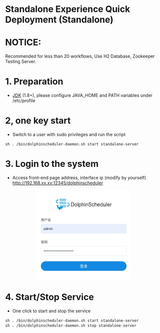 # Standalone Experience Quick Deployment (Standalone)



# NOTICE:
Recommended for less than 20 workflows, Use H2 Database, Zookeeper Testing Server.

# 1. Preparation

* [JDK](https://www.oracle.com/technetwork/java/javase/downloads/index.html) (1.8+), please configure JAVA_HOME and PATH variables under /etc/profile


# 2, one key start

- Switch to a user with sudo privileges and run the script

```shell
sh . /bin/dolphinscheduler-daemon.sh start standalone-server
```


# 3. Login to the system

- Access front-end page address, interface ip (modify by yourself)
  http://192.168.xx.xx:12345/dolphinscheduler

<p align="center">
<img src="/img/login.png" width="60%" />
</p>

# 4. Start/Stop Service

* One click to start and stop the service
```shell
sh . /bin/dolphinscheduler-daemon.sh start standalone-server
sh . /bin/dolphinscheduler-daemon.sh stop standalone-server
```